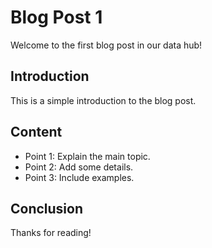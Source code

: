 # Blog Post 1

Welcome to the first blog post in our data hub!

## Introduction
This is a simple introduction to the blog post.

## Content
- Point 1: Explain the main topic.
- Point 2: Add some details.
- Point 3: Include examples.

## Conclusion
Thanks for reading!

